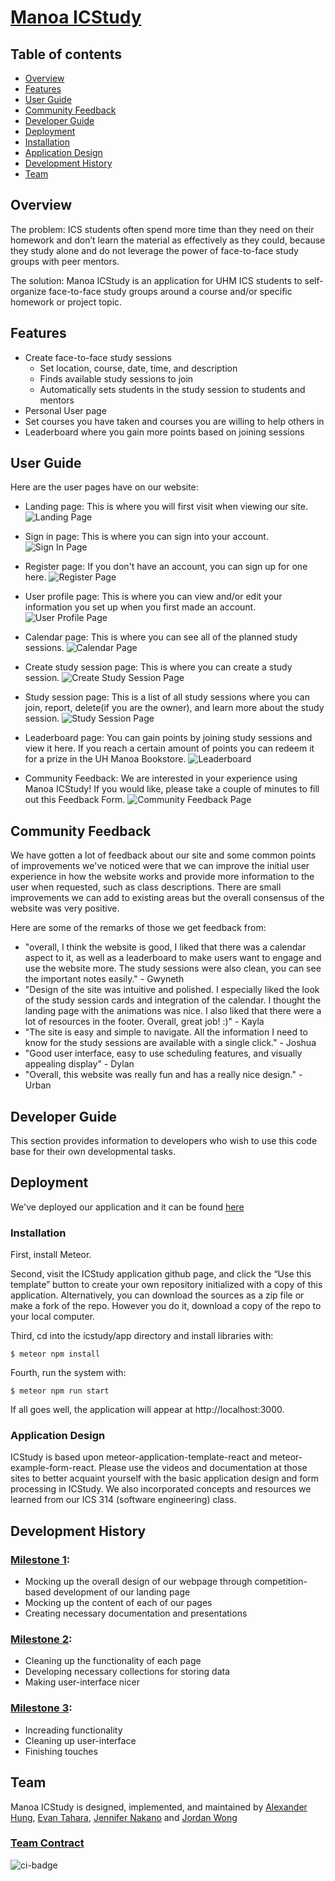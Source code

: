 # [Manoa ICStudy](https://manoa-icstudy.site/)

## Table of contents

* [Overview](#overview)
* [Features](#features)
* [User Guide](#user-guide)
* [Community Feedback](#community-feedback)
* [Developer Guide](#developer-guide)
* [Deployment](#deployment)
* [Installation](#installation)
* [Application Design](#application-design)
* [Development History](#development-history)
* [Team](#team)

## Overview

The problem: ICS students often spend more time than they need on their homework and don’t learn the material as effectively as they could, because they study alone and do not leverage the power of face-to-face study groups with peer mentors.

The solution: Manoa ICStudy is an application for UHM ICS students to self-organize face-to-face study groups around a course and/or specific homework or project topic.

## Features
- Create face-to-face study sessions
  - Set location, course, date, time, and description
  - Finds available study sessions to join
  - Automatically sets students in the study session to students and mentors
- Personal User page
- Set courses you have taken and courses you are willing to help others in
- Leaderboard where you gain more points based on joining sessions


## User Guide
Here are the user pages have on our website:

- Landing page: This is where you will first visit when viewing our site.
![Landing Page](images/LandingPage.png)

- Sign in page: This is where you can sign into your account.
![Sign In Page](images/Login.png)

- Register page: If you don't have an account, you can sign up for one here.
![Register Page](images/SignUp.png)

- User profile page: This is where you can view and/or edit your information you set up when you first made an account.
![User Profile Page](images/UserProfile.png)

- Calendar page: This is where you can see all of the planned study sessions.
![Calendar Page](images/Calendar.png)

- Create study session page: This is where you can create a study session.
![Create Study Session Page](images/CreateStudySessions.png)

- Study session page: This is a list of all study sessions where you can join, report, delete(if you are the owner), and learn more about the study session.
![Study Session Page](images/StudySessions.png)

- Leaderboard page: You can gain points by joining study sessions and view it here. If you reach a certain amount of points you can redeem it for a prize in the UH Manoa Bookstore.
![Leaderboard](images/Leaderboard.png)

- Community Feedback: We are interested in your experience using Manoa ICStudy! If you would like, please take a couple of minutes to fill out this Feedback Form.
![Community Feedback Page](images/Feedback.png)

## Community Feedback
We have gotten a lot of feedback about our site and some common points of improvements we've noticed were that we can improve the initial user experience in how the website works and provide more information to the user when requested, such as class descriptions. There are small improvements we can add to existing areas but the overall consensus of the website was very positive.

Here are some of the remarks of those we get feedback from:
- "overall, I think the website is good, I liked that there was a calendar aspect to it, as well as a leaderboard to make users want to engage and use the website more. The study sessions were also clean, you can see the important notes easily." - Gwyneth
- "Design of the site was intuitive and polished. I especially liked the look of the study session cards and integration of the calendar. I thought the landing page with the animations was nice. I also liked that there were a lot of resources in the footer. Overall, great job! :)" - Kayla
- "The site is easy and simple to navigate. All the information I need to know for the study sessions are available with a single click." - Joshua
- "Good user interface, easy to use scheduling features, and visually appealing display" - Dylan
- "Overall, this website was really fun and has a really nice design." - Urban 

## Developer Guide
This section provides information to developers who wish to use this code base for their own developmental tasks.

## Deployment
We've deployed our application and it can be found [here](https://manoa-icstudy.site/)

### Installation
First, install Meteor.

Second, visit the ICStudy application github page, and click the “Use this template” button to create your own repository initialized with a copy of this application. Alternatively, you can download the sources as a zip file or make a fork of the repo. However you do it, download a copy of the repo to your local computer.

Third, cd into the icstudy/app directory and install libraries with:

```$ meteor npm install```

Fourth, run the system with:

```$ meteor npm run start```

If all goes well, the application will appear at http://localhost:3000.

### Application Design
ICStudy is based upon meteor-application-template-react and meteor-example-form-react. Please use the videos and documentation at those sites to better acquaint yourself with the basic application design and form processing in ICStudy. We also incorporated concepts and resources we learned from our ICS 314 (software engineering) class.

## Development History

### [Milestone 1](https://github.com/orgs/manoa-icstudy/projects/1/views/1?layout=board): 
- Mocking up the overall design of our webpage through competition-based development of our landing page
- Mocking up the content of each of our pages
- Creating necessary documentation and presentations

### [Milestone 2](https://github.com/orgs/manoa-icstudy/projects/3/views/1): 
- Cleaning up the functionality of each page
- Developing necessary collections for storing data
- Making user-interface nicer

### [Milestone 3](https://github.com/orgs/manoa-icstudy/projects/4): 
- Increading functionality
- Cleaning up user-interface
- Finishing touches

## Team

Manoa ICStudy is designed, implemented, and maintained by [Alexander Hung](https://alexander-hung.github.io/), [Evan Tahara](https://etahara.github.io/), [Jennifer Nakano](https://jennifermnakano.github.io/) and [Jordan Wong](https://jorwo.github.io/)

### [Team Contract](https://docs.google.com/document/d/10MdB72cwWprjIAuWE9Y-79FKaIcFnSHrYCL42ZXevb4/edit?usp=sharing)

![ci-badge](https://github.com/manoa-icstudy/manoa-icstudy/actions/workflows/ci.yml/badge.svg)

